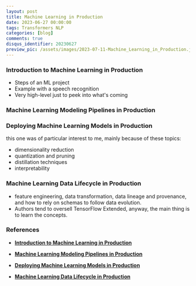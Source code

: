 ```yaml
---
layout: post
title: Machine Learning in Production
date: 2023-06-27 00:00:00
tags: Transformers NLP
categories: [blog]
comments: true
disqus_identifier: 20230627
preview_pic: /assets/images/2023-07-11-Machine_Learning_in_Production.jpg
---
```



### __Introduction to Machine Learning in Production__


- Steps of an ML project
- Example with a speech recognition
- Very high-level just to peek into what's coming 


### __Machine Learning Modeling Pipelines in Production__




### __Deploying Machine Learning Models in Production__

this one was of particular interest to me, mainly because of these topics:

- dimensionality reduction
- quantization and pruning
- distillation techniques
- interpretability


### __Machine Learning Data Lifecycle in Production__


- feature engineering, data transformation, data lineage and provenance, and how to rely on schemas to follow data evolution.
- Authors tend to oversell TensorFlow Extended, anyway, the main thing is to learn the concepts.





### __References__


- __[Introduction to Machine Learning in Production](https://www.coursera.org/learn/introduction-to-machine-learning-in-production)__

- __[Machine Learning Modeling Pipelines in Production](https://www.coursera.org/learn/machine-learning-modeling-pipelines-in-production)__

- __[Deploying Machine Learning Models in Production](https://www.coursera.org/learn/deploying-machine-learning-models-in-production)__

- __[Machine Learning Data Lifecycle in Production](https://www.coursera.org/learn/machine-learning-data-lifecycle-in-production)__
